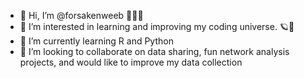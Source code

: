 - 👋 Hi, I’m @forsakenweeb 🙌🏽😊
- 👀 I’m interested in learning and improving my coding universe. 🪐🌌
- 🌱 I’m currently learning R and Python
- 💞️ I’m looking to collaborate on data sharing, fun network analysis projects, and would like to improve my data collection
<!---
forsakenweeb/forsakenweeb is a ✨ special ✨ repository because its `README.md` (this file) appears on your GitHub profile.
You can click the Preview link to take a look at your changes.
--->
